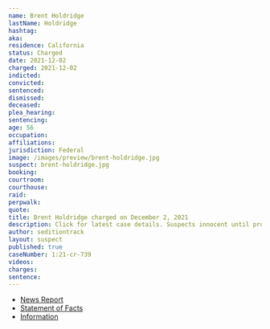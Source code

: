 ```yaml
---
name: Brent Holdridge
lastName: Holdridge
hashtag:
aka:
residence: California
status: Charged
date: 2021-12-02
charged: 2021-12-02
indicted:
convicted:
sentenced:
dismissed:
deceased:
plea_hearing:
sentencing:
age: 56
occupation:
affiliations:
jurisdiction: Federal
image: /images/preview/brent-holdridge.jpg
suspect: brent-holdridge.jpg
booking:
courtroom:
courthouse:
raid:
perpwalk:
quote:
title: Brent Holdridge charged on December 2, 2021
description: Click for latest case details. Suspects innocent until proven guilty.
author: seditiontrack
layout: suspect
published: true
caseNumber: 1:21-cr-739
videos:
charges:
sentence:
---
```

- [News Report](https://www.msn.com/en-us/news/crime/eureka-man-linked-to-jan-6-riot-to-appear-in-dc-court/ar-AARtjTH)
- [Statement of Facts](https://www.justice.gov/usao-dc/case-multi-defendant/file/1459121/download)
- [Information](https://www.justice.gov/usao-dc/case-multi-defendant/file/1459111/download)
